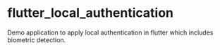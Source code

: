 # flutter_local_authentication
Demo application to apply local authentication in flutter which includes biometric detection.
